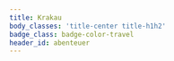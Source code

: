```yaml
---
title: Krakau
body_classes: 'title-center title-h1h2'
badge_class: badge-color-travel
header_id: abenteuer
---
```


